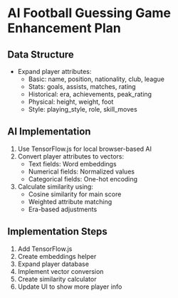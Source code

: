 # AI Football Guessing Game Enhancement Plan

## Data Structure
- Expand player attributes:
  - Basic: name, position, nationality, club, league
  - Stats: goals, assists, matches, rating
  - Historical: era, achievements, peak_rating
  - Physical: height, weight, foot
  - Style: playing_style, role, skill_moves

## AI Implementation
1. Use TensorFlow.js for local browser-based AI
2. Convert player attributes to vectors:
   - Text fields: Word embeddings
   - Numerical fields: Normalized values
   - Categorical fields: One-hot encoding
3. Calculate similarity using:
   - Cosine similarity for main score
   - Weighted attribute matching
   - Era-based adjustments

## Implementation Steps
1. Add TensorFlow.js
2. Create embeddings helper
3. Expand player database
4. Implement vector conversion
5. Create similarity calculator
6. Update UI to show more player info